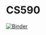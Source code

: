 # CS590
[![Binder](https://mybinder.org/badge_logo.svg)](https://mybinder.org/v2/gh/krfritz/CS590/master)
